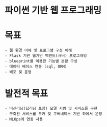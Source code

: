 # 파이썬 기반 웹 프로그래밍

# 목표
    - 웹 환경 이해 및 프로그램 구성 이해
    - Flask 기반 웹기반 백엔드(서버) 프로그래밍
    - blueprint를 이용한 기능별 분할 구성
    - 데이터 베이스 연동 (sql, ORM)
    - 배포 및 운영

# 발전적 목표
    - 머신러닝(딥러닝 포함) 모델 서빙 및 서비스를 구현
    - 구축된 서비스를 도커 및 쿠버네티스 기반 하에서 운영
    - MLOps에 연동 사용
